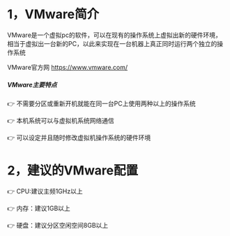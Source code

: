 # 1，VMware简介

VMware是一个虚拟pc的软件，可以在现有的操作系统上虚拟出新的硬件环境，相当于虚拟出一台新的PC，以此来实现在一台机器上真正同时运行两个独立的操作系统

VMware官方网 <https://www.vmware.com/>

##### VMware主要特点

:point_right: 不需要分区或重新开机就能在同一台PC上使用两种以上的操作系统

:point_right: 本机系统可以与虚拟机系统网络通信

:point_right: 可以设定并且随时修改虚拟机操作系统的硬件环境

# 2，建议的VMware配置

:point_right: CPU:建议主频1GHz以上

:point_right: 内存：建议1GB以上

:point_right: 硬盘：建议分区空闲空间8GB以上